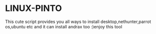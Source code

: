 # LINUX-PINTO
This cute script provides you all ways to install desktop,nethunter,parrot os,ubuntu etc and it can install andrax too :)enjoy this tool
